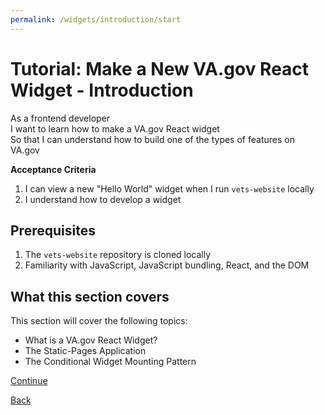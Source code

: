 ```yaml
---
permalink: /widgets/introduction/start
---
```


# Tutorial: Make a New VA.gov React Widget - Introduction

As a frontend developer <br />
I want to learn how to make a VA.gov React widget <br />
So that I can understand how to build one of the types of features on VA.gov

**Acceptance Criteria**

1.  I can view a new "Hello World" widget when I run `vets-website` locally
1.  I understand how to develop a widget

## Prerequisites

1.  The `vets-website` repository is cloned locally
1.  Familiarity with JavaScript, JavaScript bundling, React, and the DOM

## What this section covers

This section will cover the following topics:

- What is a VA.gov React Widget?
- The Static-Pages Application
- The Conditional Widget Mounting Pattern

[Continue](./2-widget.md)

[Back](../)

